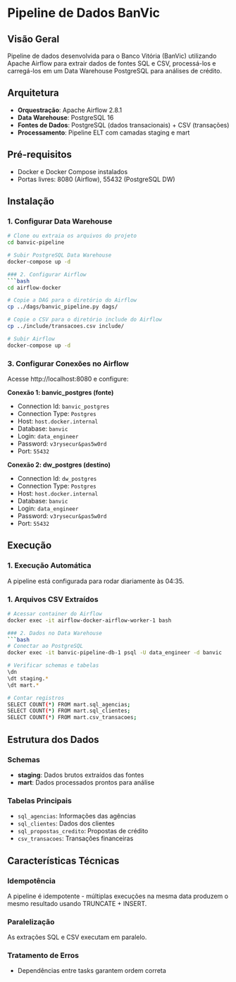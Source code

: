 # Pipeline de Dados BanVic

## Visão Geral
Pipeline de dados desenvolvida para o Banco Vitória (BanVic) utilizando Apache Airflow para extrair dados de fontes SQL e CSV, processá-los e carregá-los em um Data Warehouse PostgreSQL para análises de crédito.

## Arquitetura
- **Orquestração**: Apache Airflow 2.8.1
- **Data Warehouse**: PostgreSQL 16
- **Fontes de Dados**: PostgreSQL (dados transacionais) + CSV (transações)
- **Processamento**: Pipeline ELT com camadas staging e mart

## Pré-requisitos
- Docker e Docker Compose instalados
- Portas livres: 8080 (Airflow), 55432 (PostgreSQL DW)
## Instalação

### 1. Configurar Data Warehouse
```bash
# Clone ou extraia os arquivos do projeto
cd banvic-pipeline

# Subir PostgreSQL Data Warehouse
docker-compose up -d

### 2. Configurar Airflow
```bash
cd airflow-docker

# Copie a DAG para o diretório do Airflow
cp ../dags/banvic_pipeline.py dags/

# Copie o CSV para o diretório include do Airflow
cp ../include/transacoes.csv include/

# Subir Airflow
docker-compose up -d
```

### 3. Configurar Conexões no Airflow
Acesse http://localhost:8080 e configure:

**Conexão 1: banvic_postgres (fonte)**
- Connection Id: `banvic_postgres`
- Connection Type: `Postgres`
- Host: `host.docker.internal`
- Database: `banvic`
- Login: `data_engineer`
- Password: `v3rysecur&pas5w0rd`
- Port: `55432`

**Conexão 2: dw_postgres (destino)**
- Connection Id: `dw_postgres`
- Connection Type: `Postgres`
- Host: `host.docker.internal`
- Database: `banvic`
- Login: `data_engineer`
- Password: `v3rysecur&pas5w0rd`
- Port: `55432`

## Execução

### 1. Execução Automática
A pipeline está configurada para rodar diariamente às 04:35.



### 1. Arquivos CSV Extraídos
```bash
# Acessar container do Airflow
docker exec -it airflow-docker-airflow-worker-1 bash

### 2. Dados no Data Warehouse
```bash
# Conectar ao PostgreSQL
docker exec -it banvic-pipeline-db-1 psql -U data_engineer -d banvic 

# Verificar schemas e tabelas
\dn
\dt staging.*
\dt mart.*

# Contar registros
SELECT COUNT(*) FROM mart.sql_agencias;
SELECT COUNT(*) FROM mart.sql_clientes;
SELECT COUNT(*) FROM mart.csv_transacoes;
```

## Estrutura dos Dados

### Schemas
- **staging**: Dados brutos extraídos das fontes
- **mart**: Dados processados prontos para análise

### Tabelas Principais
- `sql_agencias`: Informações das agências
- `sql_clientes`: Dados dos clientes
- `sql_propostas_credito`: Propostas de crédito
- `csv_transacoes`: Transações financeiras

## Características Técnicas

### Idempotência
A pipeline é idempotente - múltiplas execuções na mesma data produzem o mesmo resultado usando TRUNCATE + INSERT.

### Paralelização
As extrações SQL e CSV executam em paralelo.

### Tratamento de Erros
- Dependências entre tasks garantem ordem correta